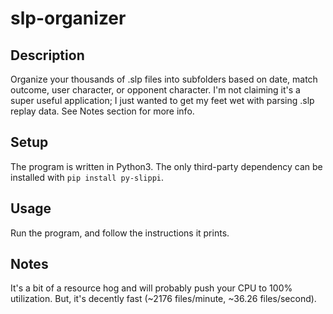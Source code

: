 # slp-organizer
## Description
Organize your thousands of .slp files into subfolders based on date, match outcome, user character, or opponent character. I'm not claiming it's a super useful application; I just wanted to get my feet wet with parsing .slp replay data. See Notes section for more info.

## Setup
The program is written in Python3. The only third-party dependency can be installed with ``pip install py-slippi``.

## Usage
Run the program, and follow the instructions it prints.

## Notes
It's a bit of a resource hog and will probably push your CPU to 100% utilization. But, it's decently fast (~2176 files/minute, ~36.26 files/second).